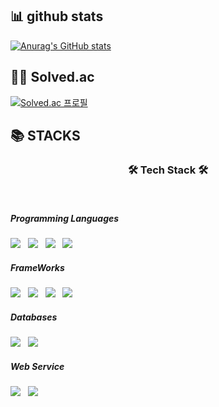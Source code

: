 ## 📊 github stats

[![Anurag's GitHub stats](https://github-readme-stats.vercel.app/api?username=jeahun10717)](https://github.com/anuraghazra/github-readme-stats)

## 🧑‍💻 Solved.ac

[![Solved.ac
프로필](http://mazassumnida.wtf/api/generate_badge?boj=jeahun00)](https://solved.ac/jeahun00)

## 📚 STACKS

<h3 align="center"><b>🛠 Tech Stack 🛠</b></h3>
</br>
<!-- <p align="center"> -->
<h5><b>  Programming Languages </b></h5>
<img src="https://img.shields.io/badge/JavaScript-F7DF1E?style=flat-square&logo=JavaScript&logoColor=white"/></a> &nbsp
<img src="https://img.shields.io/badge/Node.js-339933?style=flat-square&logo=Node.js&logoColor=white"/></a> &nbsp
<img src="https://img.shields.io/badge/Python-3776AB?style=flat-square&logo=Python&logoColor=white"/></a> &nbsp
<img src="https://img.shields.io/badge/c++-00599C?style=flat-square&logo=c%2B%2B&logoColor=white"/></a> &nbsp
<h5><b> FrameWorks </b></h5>
<img src="https://img.shields.io/badge/Koa-33333D?style=flat-square&logo=Koa&logoColor=white"/></a> &nbsp
<img src="https://img.shields.io/badge/express-33333D?style=flat-square&logo=express&logoColor=white"/></a> &nbsp
<img src="https://img.shields.io/badge/react-61DAFB?style=flat-square&logo=react&logoColor=white"/></a> &nbsp
<img src="https://img.shields.io/badge/Pytorch-EE4C2C?style=flat-square&logo=Pytorch&logoColor=white"/></a> &nbsp
<h5><b> Databases </b></h5>
<img src="https://img.shields.io/badge/MongoDB-47A248?style=flat-square&logo=MongoDB&logoColor=white"/></a> &nbsp
<img src="https://img.shields.io/badge/MySQL-4479A1?style=flat-square&logo=MySQL&logoColor=white"/></a> &nbsp
<h5><b> Web Service </b></h5>
<img src="https://img.shields.io/badge/Amazon AWS-232F3E?style=flat-square&logo=Amazon%20AWS&logoColor=white"/></a> &nbsp
<img src="https://img.shields.io/badge/nginx-009639?style=flat-square&logo=NGINX&logoColor=white"/></a> &nbsp



<!---
jeahun10717/jeahun10717 is a ✨ special ✨ repository because its `README.md` (this file) appears on your GitHub profile.
You can click the Preview link to take a look at your changes.
--->

